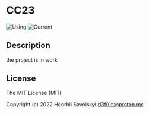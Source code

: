 # CC23
![Using](https://img.shields.io/badge/python-3670A0?style=for-the-badge&logo=python&logoColor=ffdd54)
![Current](https://img.shields.io/badge/Python-3.10-blue)

## Description
the project is in work

## License

The MIT License (MIT)

Copyright (c) 2022 Heorhii Savoiskyi d3f0ld@proton.me
